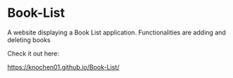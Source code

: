 # Book-List
A website displaying a Book List application. Functionalities are adding and deleting books 


Check it out here:

https://knochen01.github.io/Book-List/

